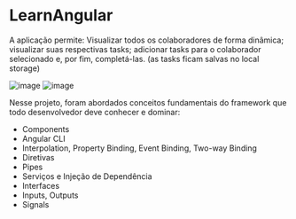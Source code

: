# LearnAngular

A aplicação permite: Visualizar todos os colaboradores de forma dinâmica; visualizar suas respectivas tasks; adicionar tasks para o colaborador selecionado e, por fim, completá-las. (as tasks ficam salvas no local storage)

![image](https://github.com/PedroLVA/AngularCourse/assets/130158934/7212d2f8-80f9-40bc-9420-a7111e09bb27)
![image](https://github.com/PedroLVA/AngularCourse/assets/130158934/e8147a32-557e-4d2d-ad62-3078fecc11f4)



Nesse projeto, foram abordados conceitos fundamentais do framework que todo desenvolvedor deve conhecer e dominar:

- Components
- Angular CLI
- Interpolation, Property Binding, Event Binding, Two-way Binding
- Diretivas
- Pipes 
- Serviços e Injeção de Dependência
- Interfaces
- Inputs, Outputs
- Signals
